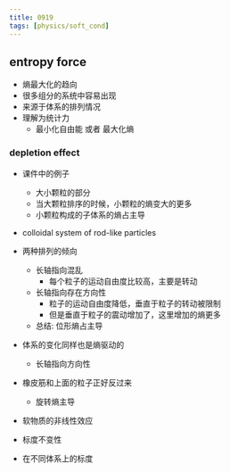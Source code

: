 ```yaml
---
title: 0919
tags: [physics/soft_cond]
---
```




## entropy force

- 熵最大化的趋向
- 很多组分的系统中容易出现
- 来源于体系的排列情况
- 理解为统计力
	- 最小化自由能 或者 最大化熵

### depletion effect
- 课件中的例子
	- 大小颗粒的部分
	- 当大颗粒排序的时候，小颗粒的熵变大的更多
	- 小颗粒构成的子体系的熵占主导

- colloidal system of rod-like particles
- 两种排列的倾向
	- 长轴指向混乱
		- 每个粒子的运动自由度比较高，主要是转动
	- 长轴指向存在方向性
		- 粒子的运动自由度降低，垂直于粒子的转动被限制
		- 但是垂直于粒子的震动增加了，这里增加的熵更多
	- 总结: 位形熵占主导
- 体系的变化同样也是熵驱动的
	- 长轴指向方向性

- 橡皮筋和上面的粒子正好反过来
	- 旋转熵主导

- 软物质的非线性效应
- 标度不变性
- 在不同体系上的标度